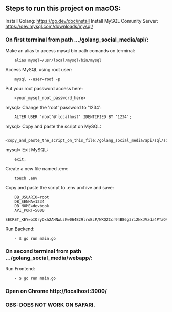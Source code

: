 ## Steps to run this project on macOS:

Install Golang: https://go.dev/doc/install
Install MySQL Comunity Server: https://dev.mysql.com/downloads/mysql/

### On first terminal from path .../golang_social_media/api/:
Make an alias to access mysql bin path comands on terminal:

        alias mysql=/usr/local/mysql/bin/mysql

Access MySQL using root user:

        mysql --user=root -p

Put your root password access here:

        <your_mysql_root_password_here>

mysql> Change the 'root' password to '1234':

        ALTER USER 'root'@'localhost' IDENTIFIED BY '1234';

mysql> Copy and paste the script on MySQL:

        <copy_and_paste_the_script_on_this_file:/golang_social_media/api/sql/sql.sql>

mysql> Exit MySQL:
       
        exit;

Create a new file named .env:

        touch .env

Copy and paste the script to .env archive and save:

        DB_USUARIO=root
        DB_SENHA=1234
        DB_NOME=devbook
        API_PORT=5000
        SECRET_KEY=oIOryDxh2AHNwLzKw064B29lroBcP/WXQ2Icr94B86g3ri2NxJVzda4PTaQRpmDYLvPf2X9gwvCSZ6IXHMgwNA==

Run Backend:

        - $ go run main.go

### On second terminal from path .../golang_social_media/webapp/:

Run Frontend:

        - $ go run main.go


### Open on Chrome http://localhost:3000/

### OBS: DOES NOT WORK ON SAFARI.

